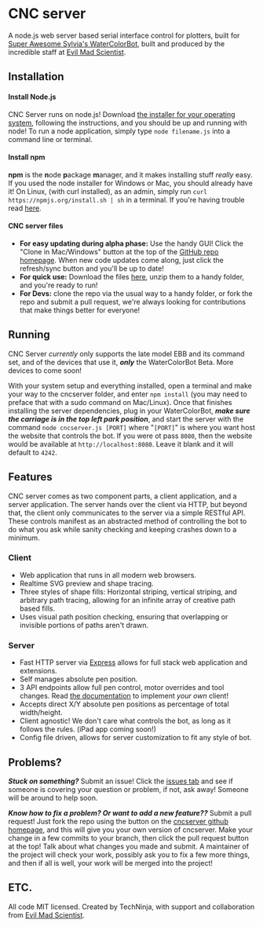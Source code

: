 CNC server
=========
A node.js web server based serial interface control for plotters, built for
[Super Awesome Sylvia's WaterColorBot](http://watercolorbot.com), built and
produced by the incredible staff at
[Evil Mad Scientist](http://http://www.evilmadscientist.com).

## Installation

#### Install Node.js
CNC Server runs on node.js!  Download
[the installer for your operating system](http://nodejs.org/download), following
the instructions, and you should be up and running with node! To run a node
application, simply type `node filename.js` into a command line or terminal.

#### Install npm
**npm** is the **n**ode **p**ackage **m**anager, and it makes installing stuff
*really* easy. If you used the node installer for Windows or Mac, you should
already have it! On Linux, (with curl installed), as an admin, simply run
`curl https://npmjs.org/install.sh | sh` in a terminal. If you're having
trouble read [here](https://npmjs.org/doc/README.html).

#### CNC server files
 * **For easy updating during alpha phase:** Use the handy GUI! Click the
"Clone in Mac/Windows" button at the top of the
[GitHub repo homepage](https://github.com/techninja/cncserver). When new code
updates come along, just click the refresh/sync button and you'll be up to date!
 * **For quick use:** Download the files
[here](https://github.com/techninja/cncserver/archive/master.zip), unzip them to
a handy folder, and you're ready to run!
 * **For Devs:** clone the repo via the usual way to a handy folder, or fork the
repo and submit a pull request, we're always looking for contributions that make
things better for everyone!

## Running

CNC Server *currently* only supports the late model EBB and its command set, and
of the devices that use it, ***only*** the WaterColorBot Beta. More devices to
come soon!

With your system setup and everything installed, open a terminal and make your
way to the cncserver folder, and enter `npm install` (you may need to preface
that with a sudo command on Mac/Linux). Once that finishes installing the server
dependencies, plug in your WaterColorBot, ***make sure the carriage is in the
top left park position***, and start the server with the command
`node cncserver.js [PORT]` where "`[PORT]`" is where you want host the website
that controls the bot. If you were ot pass `8080`, then the website would be
available at `http://localhost:8080`. Leave it blank and it will default to
`4242`.

## Features

CNC server comes as two component parts, a client application, and a server
application. The server hands over the client via HTTP, but beyond that, the
client only communicates to the server via a simple RESTful API. These controls
manifest as an abstracted method of controlling the bot to do what you ask while
sanity checking and keeping crashes down to a minimum.

### Client
 * Web application that runs in all modern web browsers.
 * Realtime SVG preview and shape tracing.
 * Three styles of shape fills: Horizontal striping, vertical striping, and
arbitrary path tracing, allowing for an infinite array of creative path based
fills.
 * Uses visual path position checking, ensuring that overlapping or invisible
portions of paths aren't drawn.

### Server
 * Fast HTTP server via [Express](http://expressjs.com) allows for full stack
web application and extensions.
 * Self manages absolute pen position.
 * 3 API endpoints allow full pen control, motor overrides and tool changes.
Read [the documentation](API.md) to implement *your own* client!
 * Accepts direct X/Y absolute pen positions as percentage of total width/height.
 * Client agnostic! We don't care what controls the bot, as long as it follows
the rules. (iPad app coming soon!)
 * Config file driven, allows for server customization to fit any style of bot.

## Problems?
***Stuck on something?*** Submit an issue! Click the
[issues tab](https://github.com/techninja/cncserver/issues) and see if someone
is covering your question or problem, if not, ask away! Someone will be around
to help soon.

***Know how to fix a problem? Or want to add a new feature??*** Submit a pull
request! Just fork the repo using the button on the
[cncserver github homepage](https://github.com/techninja/cncserver), and this
will give you your own version of cncserver. Make your change in a few commits
to your branch, then click the pull request button at the top! Talk about what
changes you made and submit. A maintainer of the project will check your work,
possibly ask you to fix a few more things, and then if all is well, your work
will be merged into the project!

## ETC.

All code MIT licensed. Created by TechNinja, with support and collaboration from
[Evil Mad Scientist](http://evilmadscientist.com).
